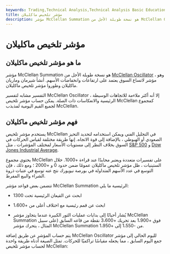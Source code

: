 ```yaml
---
keywords: Trading,Technical Analysis,Technical Analysis Basic Education
title: مؤشر تلخيص ماكليلان
description: مؤشر McClellan Summation هو نسخة طويلة الأجل من McClellan Oscillator ، وهو مؤشر لاتساع السوق يعتمد على ارتفاعات وانخفاضات الأسهم.
---
```


# مؤشر تلخيص ماكليلان
## ما هو مؤشر تلخيص ماكليلان

مؤشر McClellan Summation هو نسخة طويلة الأجل من [McClellan Oscillator](/mcclellanoscillator) ، وهو مؤشر لاتساع السوق يعتمد على ارتفاعات وانخفاضات الأسهم. أنشأ شيرمان وماريان ماكليلان وطوروا مؤشر تلخيص ماكليلان.

التفسير مشابه لتفسير McClellan Oscillator ، إلا أنه أكثر ملاءمة للاتجاهات الوسيطة الرئيسية والانعكاسات ذات الصلة. يمكن حساب مؤشر تلخيص McClellan كمجموع لجميع القيم اليومية لمذبذب McClellan.

## فهم مؤشر تلخيص ماكليلان

يستخدم مؤشر تلخيص McClellan في التحليل الفني ويمكن استخدامه لتحديد التحيز الصعودي أو الهبوطي ، بالإضافة إلى قوة الاتجاه. إنها طريقة مختلفة لقياس الحركات في السوق بخلاف النظر إلى مستويات الأسعار لمختلف المؤشرات ، مثل [S&P 500](/sp500) و [Dow Jones Industrial Average](/djia).

يحتوي مجموع McClellan على تفسيرات متعددة ويعتبر محايدًا عند قراءة +1000. خلال الستينيات ، ظل مؤشر تلخيص ماكليلان عمومًا ضمن حدود 0 و +2000 ؛ ومع ذلك ، فإن التوسع في عدد الأسهم المتداولة في بورصة نيويورك نتج عنه توسع في عتبات ذروة الشراء والبيع المفرط.

تتضمن بعض قواعد مؤشر McClellan Summation الرئيسية ما يلي:

- ابحث عن القيعان الرئيسية تحت 1300

- ابحث عن قمم رئيسية مع اختلاف أعلى من +1،600

- يُشار أحيانًا إلى بدايات عمليات الثور الكبيرة عندما يتجاوز مؤشر McClellan Summation فوق +1،900 بعد تحريك +3،600 نقطة من قاعه السابق (على سبيل المثال ، يتحرك مؤشر McClellan Summation من -1،550 إلى +1،950.

يتم حساب المؤشر عن طريق إضافة McClellan Oscillator لليوم الحالي إلى مؤشر جمع اليوم السابق ، مما يجعله مقياسًا تراكميًا للحركات. تمثل الصيغة أدناه طريقة واحدة لحساب مؤشر تلخيص McClellan:

